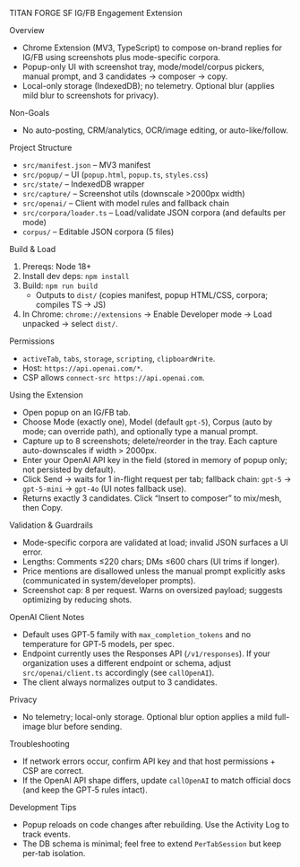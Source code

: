 TITAN FORGE SF IG/FB Engagement Extension

Overview
- Chrome Extension (MV3, TypeScript) to compose on-brand replies for IG/FB using screenshots plus mode-specific corpora.
- Popup-only UI with screenshot tray, mode/model/corpus pickers, manual prompt, and 3 candidates → composer → copy.
- Local-only storage (IndexedDB); no telemetry. Optional blur (applies mild blur to screenshots for privacy).

Non-Goals
- No auto-posting, CRM/analytics, OCR/image editing, or auto-like/follow.

Project Structure
- `src/manifest.json` – MV3 manifest
- `src/popup/` – UI (`popup.html`, `popup.ts`, `styles.css`)
- `src/state/` – IndexedDB wrapper
- `src/capture/` – Screenshot utils (downscale >2000px width)
- `src/openai/` – Client with model rules and fallback chain
- `src/corpora/loader.ts` – Load/validate JSON corpora (and defaults per mode)
- `corpus/` – Editable JSON corpora (5 files)

Build & Load
1) Prereqs: Node 18+
2) Install dev deps: `npm install`
3) Build: `npm run build`
   - Outputs to `dist/` (copies manifest, popup HTML/CSS, corpora; compiles TS → JS)
4) In Chrome: `chrome://extensions` → Enable Developer mode → Load unpacked → select `dist/`.

Permissions
- `activeTab`, `tabs`, `storage`, `scripting`, `clipboardWrite`.
- Host: `https://api.openai.com/*`.
- CSP allows `connect-src https://api.openai.com`.

Using the Extension
- Open popup on an IG/FB tab.
- Choose Mode (exactly one), Model (default `gpt-5`), Corpus (auto by mode; can override path), and optionally type a manual prompt.
- Capture up to 8 screenshots; delete/reorder in the tray. Each capture auto-downscales if width > 2000px.
- Enter your OpenAI API key in the field (stored in memory of popup only; not persisted by default).
- Click Send → waits for 1 in-flight request per tab; fallback chain: `gpt-5` → `gpt-5-mini` → `gpt-4o` (UI notes fallback use).
- Returns exactly 3 candidates. Click “Insert to composer” to mix/mesh, then Copy.

Validation & Guardrails
- Mode-specific corpora are validated at load; invalid JSON surfaces a UI error.
- Lengths: Comments ≤220 chars; DMs ≤600 chars (UI trims if longer).
- Price mentions are disallowed unless the manual prompt explicitly asks (communicated in system/developer prompts).
- Screenshot cap: 8 per request. Warns on oversized payload; suggests optimizing by reducing shots.

OpenAI Client Notes
- Default uses GPT‑5 family with `max_completion_tokens` and no temperature for GPT‑5 models, per spec.
- Endpoint currently uses the Responses API (`/v1/responses`). If your organization uses a different endpoint or schema, adjust `src/openai/client.ts` accordingly (see `callOpenAI`).
- The client always normalizes output to 3 candidates.

Privacy
- No telemetry; local-only storage. Optional blur option applies a mild full-image blur before sending.

Troubleshooting
- If network errors occur, confirm API key and that host permissions + CSP are correct.
- If the OpenAI API shape differs, update `callOpenAI` to match official docs (and keep the GPT‑5 rules intact).

Development Tips
- Popup reloads on code changes after rebuilding. Use the Activity Log to track events.
- The DB schema is minimal; feel free to extend `PerTabSession` but keep per-tab isolation.

